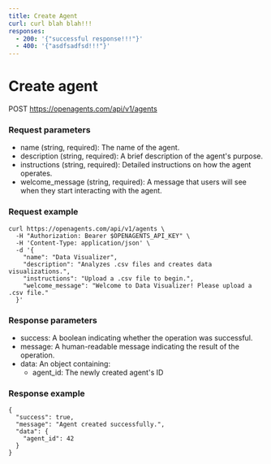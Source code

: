 ```yaml
---
title: Create Agent
curl: curl blah blah!!!
responses:
  - 200: '{"successful response!!!"}'
  - 400: '{"asdfsadfsd!!!"}'
---
```


# Create agent

POST https://openagents.com/api/v1/agents

### Request parameters

* name (string, required): The name of the agent.
* description (string, required): A brief description of the agent's purpose.
* instructions (string, required): Detailed instructions on how the agent operates.
* welcome_message (string, required): A message that users will see when they start interacting with the agent.

### Request example

```shell
curl https://openagents.com/api/v1/agents \
  -H "Authorization: Bearer $OPENAGENTS_API_KEY" \
  -H 'Content-Type: application/json' \
  -d '{
    "name": "Data Visualizer",
    "description": "Analyzes .csv files and creates data visualizations.",
    "instructions": "Upload a .csv file to begin.",
    "welcome_message": "Welcome to Data Visualizer! Please upload a .csv file."
  }'
```

### Response parameters

* success: A boolean indicating whether the operation was successful.
* message: A human-readable message indicating the result of the operation.
* data: An object containing:
    * agent_id: The newly created agent's ID

### Response example

```shell
{
  "success": true,
  "message": "Agent created successfully.",
  "data": {
    "agent_id": 42
  }
}
```
